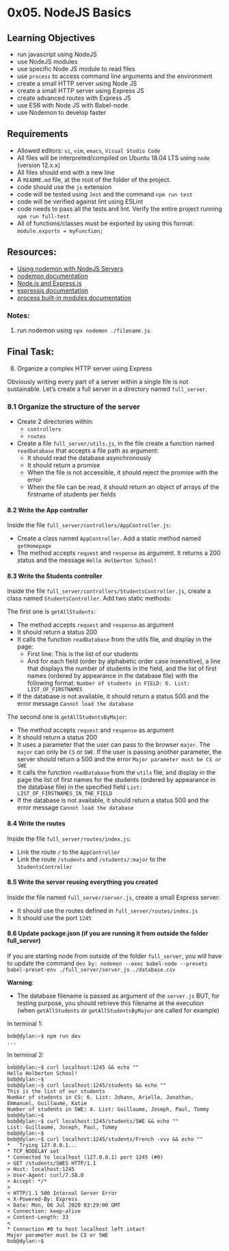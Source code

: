# 0x05. NodeJS Basics 
## Learning Objectives


* run javascript using NodeJS
* use NodeJS modules
* use specific Node JS module to read files
* use `process` to access command line arguments and the environment
* create a small HTTP server using Node JS
* create a small HTTP server using Express JS
* create advanced routes with Express JS
* use ES6 with Node JS with Babel-node
* use Nodemon to develop faster


## Requirements

* Allowed editors: `vi`, `vim`, `emacs`, `Visual Studio Code`
* All files will be interpreted/compiled on Ubuntu 18.04 LTS using `node` (version 12.x.x)
* All files should end with a new line
* A `README.md` file, at the root of the folder of the project.
* code should use the `js` extension
* code will be tested using `Jest` and the command `npm run test`
* code will be verified against lint using ESLint
* code needs to pass all the tests and lint. Verify the entire project running `npm run full-test`
* All of functions/classes must be exported by using this format: `module.exports = myFunction;`


## Resources:
* [Using nodemon with NodeJS Servers](https://www.youtube.com/watch?v=kV6MJ9W4whM)
* [nodemon documentation](https://github.com/remy/nodemon#nodemon)
* [Node.js and Express.js](https://www.youtube.com/watch?v=Oe421EPjeBE)
* [expressjs documentation](https://expressjs.com/en/starter/hello-world.html)
* [process built-in modules documentation](https://node.readthedocs.io/en/latest/api/process/)

### Notes:
1. run nodemon using `npx nodemon ./filename.js` 


## Final Task:

8. Organize a complex HTTP server using Express

Obviously writing every part of a server within a single file is not sustainable. Let’s create a full server in a directory named `full_server`.

### 8.1 Organize the structure of the server

* Create 2 directories within:
  * `controllers`
  * `routes`
* Create a file `full_server/utils.js`, in the file create a function named `readDatabase` that accepts a file path as argument:
  * It should read the database asynchronously
  * It should return a promise
  * When the file is not accessible, it should reject the promise with the error
  * When the file can be read, it should return an object of arrays of the firstname of students per fields

#### 8.2 Write the App controller

Inside the file ``full_server/controllers/AppController.js``:

* Create a class named `AppController`. Add a static method named `getHomepage`
* The method accepts `request` and `response` as argument. It returns a 200 status and the message `Hello Holberton School!`

#### 8.3 Write the Students controller

Inside the file `full_server/controllers/StudentsController.js`, create a class named `StudentsController`. Add two static methods:

The first one is `getAllStudents`:

* The method accepts `request` and `response` as argument
* It should return a status 200
* It calls the function `readDatabase` from the utils file, and display in the page:
  * First line: This is the list of our students
  * And for each field (order by alphabetic order case insensitive), a line that displays the number of students in the field, and the list of first names (ordered by appearance in the database file) with the following format: `Number of students in FIELD: 6. List: LIST_OF_FIRSTNAMES`
* If the database is not available, it should return a status 500 and the error message `Cannot load the database`

The second one is `getAllStudentsByMajor`:

* The method accepts `request` and `response` as argument
* It should return a status 200
* It uses a parameter that the user can pass to the browser `major`. The `major` can only be `CS` or `SWE`. If the user is passing another parameter, the server should return a 500 and the error `Major parameter must be CS or SWE`
* It calls the function `readDatabase` from the `utils` file, and display in the page the list of first names for the students (ordered by appearance in the database file) in the specified field `List: LIST_OF_FIRSTNAMES_IN_THE_FIELD`
* If the database is not available, it should return a status 500 and the error message `Cannot load the database`

#### 8.4 Write the routes

Inside the file `full_server/routes/index.js`:

* Link the route `/` to the `AppController`
* Link the route `/students` and `/students/:major` to the `StudentsController`

#### 8.5 Write the server reusing everything you created

Inside the file named `full_server/server.js`, create a small Express server:

* It should use the routes defined in `full_server/routes/index.js`
* It should use the port `1245`

#### 8.6 Update package.json (if you are running it from outside the folder full_server)

If you are starting node from outside of the folder `full_server`, you will have to update the command `dev by: nodemon --exec babel-node --presets babel-preset-env ./full_server/server.js ./database.csv`

**Warning**:

* The database filename is passed as argument of the `server.js` BUT, for testing purpose, you should retrieve this filename at the execution (when `getAllStudents` or `getAllStudentsByMajor` are called for example)

In terminal 1:
```
bob@dylan:~$ npm run dev
...
```
In terminal 2:
```
bob@dylan:~$ curl localhost:1245 && echo ""
Hello Holberton School!
bob@dylan:~$ 
bob@dylan:~$ curl localhost:1245/students && echo ""
This is the list of our students
Number of students in CS: 6. List: Johann, Arielle, Jonathan, Emmanuel, Guillaume, Katie
Number of students in SWE: 4. List: Guillaume, Joseph, Paul, Tommy
bob@dylan:~$ 
bob@dylan:~$ curl localhost:1245/students/SWE && echo ""
List: Guillaume, Joseph, Paul, Tommy
bob@dylan:~$ 
bob@dylan:~$ curl localhost:1245/students/French -vvv && echo ""
*   Trying 127.0.0.1...
* TCP_NODELAY set
* Connected to localhost (127.0.0.1) port 1245 (#0)
> GET /students/SWES HTTP/1.1
> Host: localhost:1245
> User-Agent: curl/7.58.0
> Accept: */*
>
< HTTP/1.1 500 Internal Server Error
< X-Powered-By: Express
< Date: Mon, 06 Jul 2020 03:29:00 GMT
< Connection: keep-alive
< Content-Length: 33
<
* Connection #0 to host localhost left intact
Major parameter must be CS or SWE
bob@dylan:~$ 
```
